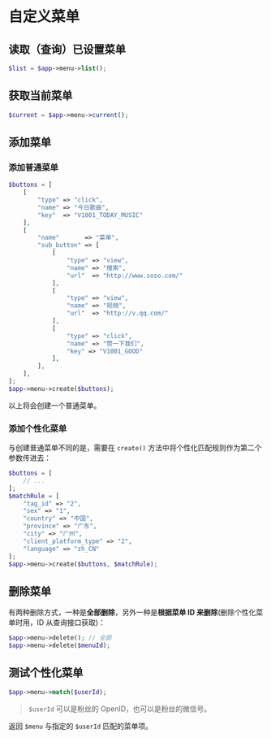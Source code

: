 # 自定义菜单

## 读取（查询）已设置菜单


```php
$list = $app->menu->list();
```

## 获取当前菜单

```php
$current = $app->menu->current();
```

## 添加菜单

### 添加普通菜单

```php
$buttons = [
    [
        "type" => "click",
        "name" => "今日歌曲",
        "key"  => "V1001_TODAY_MUSIC"
    ],
    [
        "name"       => "菜单",
        "sub_button" => [
            [
                "type" => "view",
                "name" => "搜索",
                "url"  => "http://www.soso.com/"
            ],
            [
                "type" => "view",
                "name" => "视频",
                "url"  => "http://v.qq.com/"
            ],
            [
                "type" => "click",
                "name" => "赞一下我们",
                "key" => "V1001_GOOD"
            ],
        ],
    ],
];
$app->menu->create($buttons);
```

以上将会创建一个普通菜单。

### 添加个性化菜单

与创建普通菜单不同的是，需要在 `create()` 方法中将个性化匹配规则作为第二个参数传进去：

```php
$buttons = [
    // ...
];
$matchRule = [
    "tag_id" => "2",
    "sex" => "1",
    "country" => "中国",
    "province" => "广东",
    "city" => "广州",
    "client_platform_type" => "2",
    "language" => "zh_CN"
];
$app->menu->create($buttons, $matchRule);
```

## 删除菜单

有两种删除方式，一种是**全部删除**，另外一种是**根据菜单 ID 来删除**(删除个性化菜单时用，ID 从查询接口获取)：

```php
$app->menu->delete(); // 全部
$app->menu->delete($menuId);
```

## 测试个性化菜单

```php
$app->menu->match($userId);
```

> `$userId` 可以是粉丝的 OpenID，也可以是粉丝的微信号。

返回 `$menu` 与指定的 `$userId` 匹配的菜单项。
